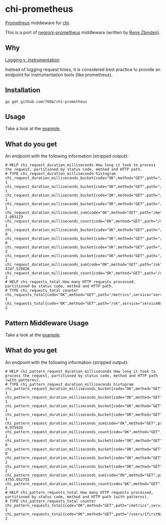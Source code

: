 # chi-prometheus

[Prometheus](http://prometheus.io) middleware for [chi](https://github.com/go-chi/chi).

This is a port of [negroni-prometheus](https://github.com/zbindenren/negroni-prometheus) middleware (written by [Rene Zbinden](https://github.com/zbindenren)).

## Why

[Logging v. instrumentation](http://peter.bourgon.org/blog/2016/02/07/logging-v-instrumentation.html)

Instead of logging request times, it is considered best practice to provide an endpoint for instrumentation tools (like prometheus).

## Installation

    go get github.com/766b/chi-prometheus

## Usage

Take a look at the [example](./example/main.go).

## What do you get

An endpoint with the following information (stripped output):

    # HELP chi_request_duration_milliseconds How long it took to process the request, partitioned by status code, method and HTTP path.
    # TYPE chi_request_duration_milliseconds histogram
    chi_request_duration_milliseconds_bucket{code="OK",method="GET",path="/metrics",service="serviceName",le="300"} 1
    chi_request_duration_milliseconds_bucket{code="OK",method="GET",path="/metrics",service="serviceName",le="1200"} 1
    chi_request_duration_milliseconds_bucket{code="OK",method="GET",path="/metrics",service="serviceName",le="5000"} 1
    chi_request_duration_milliseconds_bucket{code="OK",method="GET",path="/metrics",service="serviceName",le="+Inf"} 1
    chi_request_duration_milliseconds_sum{code="OK",method="GET",path="/metrics",service="serviceName"} 2.003123
    chi_request_duration_milliseconds_count{code="OK",method="GET",path="/metrics",service="serviceName"} 1
    chi_request_duration_milliseconds_bucket{code="OK",method="GET",path="/ok",service="serviceName",le="300"} 0
    chi_request_duration_milliseconds_bucket{code="OK",method="GET",path="/ok",service="serviceName",le="1200"} 0
    chi_request_duration_milliseconds_bucket{code="OK",method="GET",path="/ok",service="serviceName",le="5000"} 2
    chi_request_duration_milliseconds_bucket{code="OK",method="GET",path="/ok",service="serviceName",le="+Inf"} 2
    chi_request_duration_milliseconds_sum{code="OK",method="GET",path="/ok",service="serviceName"} 4747.529026
    chi_request_duration_milliseconds_count{code="OK",method="GET",path="/ok",service="serviceName"} 2
    # HELP chi_requests_total How many HTTP requests processed, partitioned by status code, method and HTTP path.
    # TYPE chi_requests_total counter
    chi_requests_total{code="OK",method="GET",path="/metrics",service="serviceName"} 1
    chi_requests_total{code="OK",method="GET",path="/ok",service="serviceName"} 2

## Pattern Middleware Usage

Take a look at the [example](./pattern_example/main.go).

## What do you get 

An endpoint with the following information (stripped output):

    # HELP chi_pattern_request_duration_milliseconds How long it took to process the request, partitioned by status code, method and HTTP path (with patterns).
    # TYPE chi_pattern_request_duration_milliseconds histogram
    chi_pattern_request_duration_milliseconds_bucket{code="OK",method="GET",path="/metrics",service="test_service",le="300"} 1
    chi_pattern_request_duration_milliseconds_bucket{code="OK",method="GET",path="/metrics",service="test_service",le="1200"} 1
    chi_pattern_request_duration_milliseconds_bucket{code="OK",method="GET",path="/metrics",service="test_service",le="5000"} 1
    chi_pattern_request_duration_milliseconds_bucket{code="OK",method="GET",path="/metrics",service="test_service",le="+Inf"} 1
    chi_pattern_request_duration_milliseconds_sum{code="OK",method="GET",path="/metrics",service="test_service"} 0.975926
    chi_pattern_request_duration_milliseconds_count{code="OK",method="GET",path="/metrics",service="test_service"} 1
    chi_pattern_request_duration_milliseconds_bucket{code="OK",method="GET",path="/users/{firstName}",service="test_service",le="300"} 0
    chi_pattern_request_duration_milliseconds_bucket{code="OK",method="GET",path="/users/{firstName}",service="test_service",le="1200"} 0
    chi_pattern_request_duration_milliseconds_bucket{code="OK",method="GET",path="/users/{firstName}",service="test_service",le="5000"} 2
    chi_pattern_request_duration_milliseconds_bucket{code="OK",method="GET",path="/users/{firstName}",service="test_service",le="+Inf"} 2
    chi_pattern_request_duration_milliseconds_sum{code="OK",method="GET",path="/users/{firstName}",service="test_service"} 4755.052755
    chi_pattern_request_duration_milliseconds_count{code="OK",method="GET",path="/users/{firstName}",service="test_service"} 2
    # HELP chi_pattern_requests_total How many HTTP requests processed, partitioned by status code, method and HTTP path (with patterns).
    # TYPE chi_pattern_requests_total counter
    chi_pattern_requests_total{code="OK",method="GET",path="/metrics",service="test_service"} 1
    chi_pattern_requests_total{code="OK",method="GET",path="/users/{firstName}",service="test_service"} 2